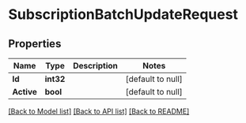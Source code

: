 # SubscriptionBatchUpdateRequest

## Properties
Name | Type | Description | Notes
------------ | ------------- | ------------- | -------------
**Id** | **int32** |  | [default to null]
**Active** | **bool** |  | [default to null]

[[Back to Model list]](../README.md#documentation-for-models) [[Back to API list]](../README.md#documentation-for-api-endpoints) [[Back to README]](../README.md)

